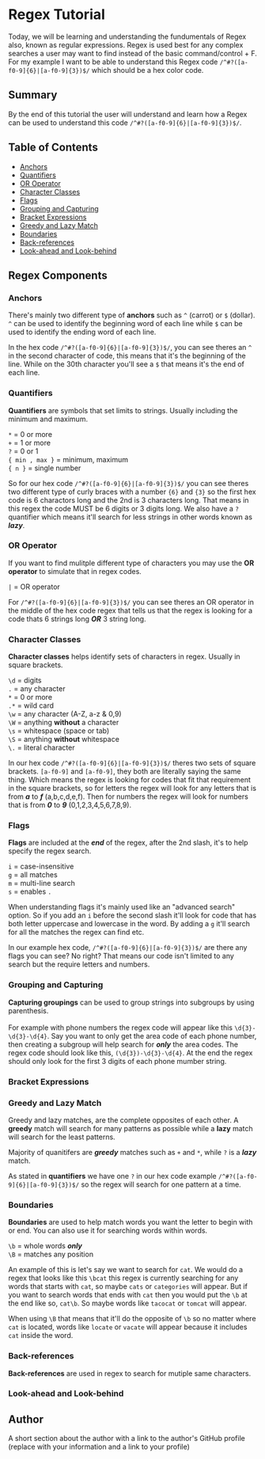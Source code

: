 # Regex Tutorial

Today, we will be learning and understanding the fundumentals of Regex also, known as regular expressions. Regex is used best for any complex searches a user may want to find instead of the basic command/control + F. For my example I want to be able to understand this Regex code ```/^#?([a-f0-9]{6}|[a-f0-9]{3})$/``` which should be a hex color code.

## Summary

By the end of this tutorial the user will understand and learn how a Regex can be used to understand this code ```/^#?([a-f0-9]{6}|[a-f0-9]{3})$/```. 

## Table of Contents

- [Anchors](#anchors)
- [Quantifiers](#quantifiers)
- [OR Operator](#or-operator)
- [Character Classes](#character-classes)
- [Flags](#flags)
- [Grouping and Capturing](#grouping-and-capturing)
- [Bracket Expressions](#bracket-expressions)
- [Greedy and Lazy Match](#greedy-and-lazy-match)
- [Boundaries](#boundaries)
- [Back-references](#back-references)
- [Look-ahead and Look-behind](#look-ahead-and-look-behind)

## Regex Components

### Anchors
There's mainly two different type of **anchors** such as ```^``` (carrot) or ```$``` (dollar). ```^``` can be used to identify the beginning word of each line while ```$``` can be used to identify the ending word of each line.

In the hex code ```/^#?([a-f0-9]{6}|[a-f0-9]{3})$/```, you can see theres an ```^``` in the second character of code, this means that it's the beginning of the line. While on the 30th character you'll see a ```$``` that means it's the end of each line.

### Quantifiers
**Quantifiers** are symbols that set limits to strings. Usually including the minimum and maximum. 

```*``` = 0 or more <br />
```+``` = 1 or more <br />
```?``` = 0 or 1 <br />
```{ min , max }``` = minimum, maximum  <br />
```{ n }``` = single number <br />

So for our hex code ```/^#?([a-f0-9]{6}|[a-f0-9]{3})$/``` you can see theres two different type of curly braces with a number ```{6}``` and ```{3}``` so the first hex code is 6 charactors long and the 2nd is 3 characters long. That means in this regex the code MUST be 6 digits or 3 digits long. We also have a ```?``` quantifier which means it'll search for less strings in other words known as ***lazy***.

### OR Operator
If you want to find mulitple different type of characters you may use the **OR operator** to simulate that in regex codes.

```|``` = OR operator

For ```/^#?([a-f0-9]{6}|[a-f0-9]{3})$/``` you can see theres an OR operator in the middle of the hex code regex that tells us that the regex is looking for a code thats 6 strings long ***OR*** 3 string long.

### Character Classes
**Character classes** helps identify sets of characters in regex. Usually in square brackets.

```\d``` = digits <br />
```.``` = any character <br />
```*``` = 0 or more <br />
```.*``` = wild card <br />
```\w``` = any character (A-Z, a-z & 0,9) <br />
```\W``` = anything **without** a character <br />
```\s``` = whitespace (space or tab) <br />
```\S``` = anything **without** whitespace <br />
```\.``` = literal character <br />

In our hex code ```/^#?([a-f0-9]{6}|[a-f0-9]{3})$/``` theres two sets of square brackets. ```[a-f0-9]``` and ```[a-f0-9]```, they both are literally saying the same thing. Which means the regex is looking for codes that fit that requirement in the square brackets, so for letters the regex will look for any letters that is from ***a*** to ***f*** (a,b,c,d,e,f). Then for numbers the regex will look for numbers that is from ***0*** to ***9*** (0,1,2,3,4,5,6,7,8,9).

### Flags
**Flags** are included at the ***end*** of the regex, after the 2nd slash, it's to help specify the regex search.

```i``` = case-insensitive <br />
```g``` = all matches <br />
```m``` = multi-line search <br />
```s``` = enables ```.``` <br />

When understanding flags it's mainly used like an "advanced search" option. So if you add an ```i``` before the second slash it'll look for code that has both letter uppercase and lowercase in the word. By adding a ```g``` it'll search for all the matches the regex can find etc.

In our example hex code, ```/^#?([a-f0-9]{6}|[a-f0-9]{3})$/``` are there any flags you can see? No right? That means our code isn't limited to any search but the require letters and numbers.

### Grouping and Capturing
**Capturing groupings** can be used to group strings into subgroups by using parenthesis.<br /> 
<br /> 
For example with phone numbers the regex code will appear like this ```\d{3}-\d{3}-\d{4}```. Say you want to only get the area code of each phone number, then creating a subgroup will help search for ***only*** the area codes. The regex code should look like this, ```(\d{3})-\d{3}-\d{4}```. At the end the regex should only look for the first 3 digits of each phone mumber string.

### Bracket Expressions

### Greedy and Lazy Match
Greedy and lazy matches, are the complete opposites of each other. A **greedy** match will search for many patterns as possible while a **lazy** match will search for the least patterns.

Majority of quanitifers are ***greedy*** matches such as ```+``` and ```*```, while ```?``` is a ***lazy*** match.

As stated in **quantifiers** we have one ```?``` in our hex code example ```/^#?([a-f0-9]{6}|[a-f0-9]{3})$/``` so the regex will search for one pattern at a time.

### Boundaries
**Boundaries** are used to help match words you want the letter to begin with or end. You can also use it for searching words within words.

```\b``` = whole words ***only*** <br />
```\B``` = matches any position <br />

An example of this is let's say we want to search for ```cat```. We would do a regex that looks like this ```\bcat``` this regex is currently searching for any words that starts with ```cat```, so maybe ```cats``` or ```categories``` will appear. But if you want to search words that ends with ```cat``` then you would put the ```\b``` at the end like so, ```cat\b```. So maybe words like ```tacocat``` or ```tomcat``` will appear.

When using ```\B``` that means that it'll do the opposite of ```\b``` so no matter where ```cat``` is located, words like ```locate``` or ```vacate``` will appear because it includes ```cat``` inside the word.

### Back-references
**Back-references** are used in regex to search for mutiple same characters.

### Look-ahead and Look-behind

## Author

A short section about the author with a link to the author's GitHub profile (replace with your information and a link to your profile)
